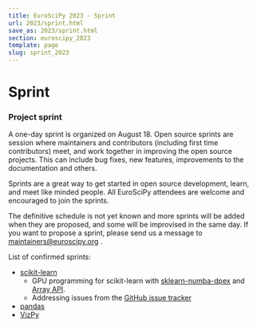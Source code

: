 ```yaml
---
title: EuroSciPy 2023 - Sprint
url: 2023/sprint.html
save_as: 2023/sprint.html
section: euroscipy_2023
template: page
slug: sprint_2023
---
```


# Sprint

### Project sprint

A one-day sprint is organized on August 18. Open source sprints are session
where maintainers and contributors (including first time contributors) meet,
and work together in improving the open source projects. This can include bug
fixes, new features, improvements to the documentation and others.

Sprints are a great way to get started in open source development, learn, and
meet like minded people. All EuroSciPy attendees are welcome and encouraged
to join the sprints.

The definitive schedule is not yet known and more sprints will be added when
they are proposed, and some will be improvised in the same day. If you want
to propose a sprint, please send us a message to
<a href="mailto:maintainers@euroscipy.org">maintainers@euroscipy.org</a> .

List of confirmed sprints:

- [scikit-learn](https://scikit-learn.org/stable/)
	- GPU programming for scikit-learn with [sklearn-numba-dpex](https://github.com/soda-inria/sklearn-numba-dpex) and [Array API](https://data-apis.org/array-api/).
	- Addressing issues from the [GitHub issue tracker](https://github.com/scikit-learn/scikit-learn/issues)
- [pandas](https://pandas.pydata.org/)
- [VizPy](https://vispy.org/)
